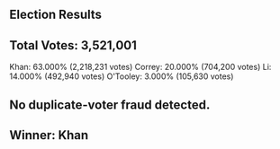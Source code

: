 Election Results
-------------------------------
Total Votes: 3,521,001
-------------------------------
Khan: 63.000% (2,218,231 votes)
Correy: 20.000% (704,200 votes)
Li: 14.000% (492,940 votes)
O'Tooley: 3.000% (105,630 votes)

No duplicate-voter fraud detected.
-------------------------------
Winner: Khan
-------------------------------